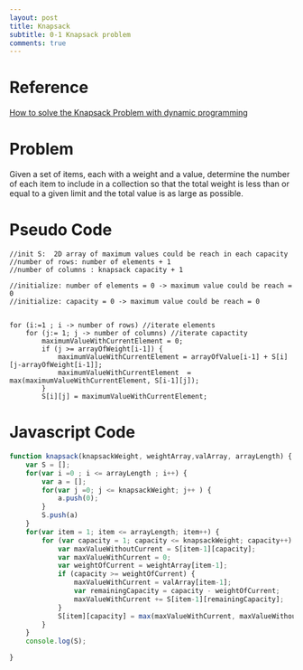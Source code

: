 ```yaml
---
layout: post
title: Knapsack
subtitle: 0-1 Knapsack problem
comments: true
---
```

# Reference
[How to solve the Knapsack Problem with dynamic programming](https://medium.com/@fabianterh/how-to-solve-the-knapsack-problem-with-dynamic-programming-eb88c706d3cf)

# Problem
Given a set of items, each with a weight and a value, determine the number of each item to include in a collection so that the total weight is less than or equal to a given limit and the total value is as large as possible.

# Pseudo Code
```text
//init S:  2D array of maximum values could be reach in each capacity 
//number of rows: number of elements + 1
//number of columns : knapsack capacity + 1

//initialize: number of elements = 0 -> maximum value could be reach = 0
//initialize: capacity = 0 -> maximum value could be reach = 0 


for (i:=1 ; i -> number of rows) //iterate elements
    for (j:= 1; j -> number of columns) //iterate capactity
        maximumValueWithCurrentElement = 0;
        if (j >= arrayOfWeight[i-1]) {
            maximumValueWithCurrentElement = arrayOfValue[i-1] + S[i][j-arrayOfWeight[i-1]];
            maximumValueWithCurrentElement  = max(maximumValueWithCurrentElement, S[i-1][j]);
        }
        S[i][j] = maximumValueWithCurrentElement;

```

# Javascript Code
```javascript
function knapsack(knapsackWeight, weightArray,valArray, arrayLength) {
    var S = [];
    for(var i =0 ; i <= arrayLength ; i++) {
        var a = [];
        for(var j =0; j <= knapsackWeight; j++ ) {
            a.push(0);
        }
        S.push(a)
    }
    for(var item = 1; item <= arrayLength; item++) {
        for (var capacity = 1; capacity <= knapsackWeight; capacity++) {
            var maxValueWithoutCurrent = S[item-1][capacity];
            var maxValueWithCurrent = 0;
            var weightOfCurrent = weightArray[item-1];
            if (capacity >= weightOfCurrent) {
                maxValueWithCurrent = valArray[item-1];
                var remainingCapacity = capacity - weightOfCurrent;
                maxValueWithCurrent += S[item-1][remainingCapacity];
            }
            S[item][capacity] = max(maxValueWithCurrent, maxValueWithoutCurrent);
        }
    }
    console.log(S);

}
```